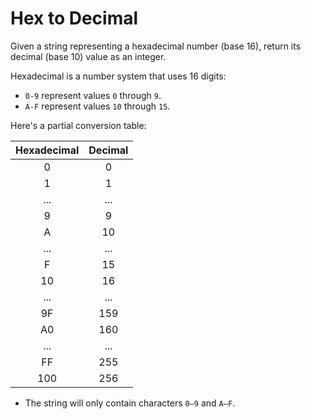 # Hex to Decimal

Given a string representing a hexadecimal number (base 16), return its decimal (base 10) value as an integer.

Hexadecimal is a number system that uses 16 digits:

- `0-9` represent values `0` through `9`.
- `A-F` represent values `10` through `15`.

Here's a partial conversion table:

| Hexadecimal | Decimal |
| :-: | :-: |
| 0 | 0 |
| 1 | 1 |
| ... | ... |
| 9 | 9 |
| A | 10 |
| ... | ... |
| F | 15 |
| 10 | 16 |
| ... | ... |
| 9F | 159 |
| A0 | 160 |
| ... | ... |
| FF | 255 |
| 100 | 256 |

- The string will only contain characters `0–9` and `A–F`.